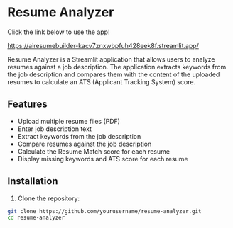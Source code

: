 # Resume Analyzer
Click the link below to use the app!


https://airesumebuilder-kacv7znxwbpfuh428eek8f.streamlit.app/


Resume Analyzer is a Streamlit application that allows users to analyze resumes against a job description. The application extracts keywords from the job description and compares them with the content of the uploaded resumes to calculate an ATS (Applicant Tracking System) score.

## Features

- Upload multiple resume files (PDF)
- Enter job description text
- Extract keywords from the job description
- Compare resumes against the job description
- Calculate the Resume Match score for each resume
- Display missing keywords and ATS score for each resume

## Installation

1. Clone the repository:

```sh
git clone https://github.com/yourusername/resume-analyzer.git
cd resume-analyzer
